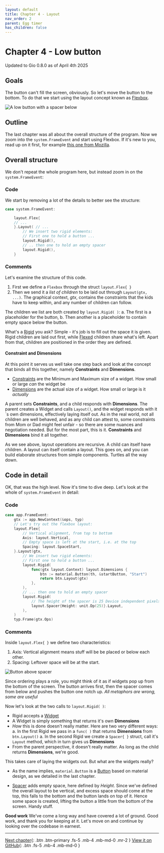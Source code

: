 ```yaml
---
layout: default
title: Chapter 4 - Layout
nav_order: 2
parent: Egg timer
has_children: false
---
```


# Chapter 4 - Low button

Updated to Gio 0.8.0 as of April 4th 2025

## Goals

The button can't fill the screen, obviously. So let's move the button to the bottom. To do that we start using the layout concept known as [Flexbox](https://pkg.go.dev/gioui.org/layout#Flex).

![A low button with a spacer below](04_button_low.png)

## Outline

The last chapter was all about the overall structure of the program. Now we zoom into the `system.FrameEvent` and start using Flexbox. If it's new to you, read up on it first, for example [this one from Mozilla](https://developer.mozilla.org/en-US/docs/Web/CSS/CSS_Flexible_Box_Layout/Basic_Concepts_of_Flexbox).

## Overall structure

We don't repeat the whole program here, but instead zoom in on the `system.FrameEvent`:

### Code

We start by removing a lot of the details to better see the structure:

```go
case system.FrameEvent:

    layout.Flex{
    // ...
    }.Layout( // ...
        // We insert two rigid elements:
        // First one to hold a button ...
        layout.Rigid(),
        // .. then one to hold an empty spacer
        layout.Rigid(),
    }
```

### Comments

Let's examine the structure of this code.

1. First we define a `Flexbox` through the struct `layout.Flex{ }`
1. Then we send it a _list of children_ to be laid out through `Layout(gtx, ...)`. The graphical context, _gtx_, contains the constraints that the kids have to keep within, and any number of children can follow.

The children we list are both created by `layout.Rigid( )`:
a. The first is a placeholder for the button,
b. Then another is a placeholder to contain empty space below the button.

What's a [Rigid](https://pkg.go.dev/gioui.org/layout?utm_source=gopls#Rigid) you ask? Simple - it's job is to fill out the space it is given. Rigid children are laid out first, while [Flexed](https://pkg.go.dev/gioui.org/layout?utm_source=gopls#Flexed) children share what's left. Apart from that, children are positioned in the order they are defined.

#### Constraint and Dimensions

At this point it serves us well take one step back and look at the concept that binds all this together, namely **Constraints** and **Dimensions**.

- [Constraints](https://pkg.go.dev/gioui.org/layout?utm_source=gopls#Constraints) are the Minimum and Maximum size of a widget. How small or large _can_ the widget be
- [Dimensions](https://pkg.go.dev/gioui.org/layout?utm_source=gopls#Dimensions) are the actual size of a widget. How small or large is it _actually_

A parent sets **Constraints**, and a child responds with **Dimensions**. The parent creates a Widget and calls `Layout()`, and the widget responds with it´s own dimensions, effectively laying itself out. As in the real world, not all children are well behaved, and as any child can attest to, some constraints from Mom or Dad might feel unfair - so there are some nuances and negotiation needed. But for the most part, this is it. **Constraints** and **Dimensions** bind it all together.

As we see above, layout operations are recursive. A child can itself have children. A layout can itself contain a layout. This goes on, and you can build elaborate structures from simple components. Turtles all the way down.

## Code in detail

OK, that was the high level. Now it's time to dive deep. Let's look at the whole of `system.FrameEvent` in detail:

### Code

```go
case app.FrameEvent:
    gtx := app.NewContext(&ops, typ)
    // Let's try out the flexbox layout:
    layout.Flex{
        // Vertical alignment, from top to bottom
        Axis: layout.Vertical,
        // Empty space is left at the start, i.e. at the top
        Spacing: layout.SpaceStart,
    }.Layout(gtx,
        // We insert two rigid elements:
        // First one to hold a button ...
        layout.Rigid(
            func(gtx layout.Context) layout.Dimensions {
                btn := material.Button(th, &startButton, "Start")
                return btn.Layout(gtx)
            },
        ),
        // ... then one to hold an empty spacer
        layout.Rigid(
            // The height of the spacer is 25 Device independent pixels
            layout.Spacer{Height: unit.Dp(25)}.Layout,
        ),
    )
    typ.Frame(gtx.Ops)
```

### Comments

Inside `layout.Flex{ }` we define two characteristics:

1.  Axis: Vertical alignment means stuff will be be placed or below each other.
1.  Spacing: Leftover space will be at the start.

![Button above spacer](04_button_above_spacer.jpg)

Since ordering plays a role, you might think of it as if widgets pop up from the bottom of the screen. The button arrives first, then the spacer comes from below and pushes the button one notch up. _All metaphors are wrong, some are useful_

Now let's look at the two calls to `layout.Rigid( )`:

- Rigid accepts a [Widget](https://pkg.go.dev/gioui.org/layout?utm_source=gopls#Widget)
- A Widget is simply something that returns it's own **Dimensions**
- _How_ this is done doesn't really matter. Here are two very different ways:
  a. In the first Rigid we pass in a `func( )` that returns **Dimensions** from `btn.Layout()`
  a. In the second Rigid we create a `Spacer{ }` struct, call it's `Layout` method, which in turn gives us **Dimensions**
- From the parent perspective, it doesn't really matter. As long as the child returns **Dimensions**, we're good.

This takes care of laying the widgets out. But what are the widgets really?

- As the name implies, `material.Button` is a [Button](https://pkg.go.dev/gioui.org/widget/material?utm_source=gopls#Button) based on material design, as we detailed in the last chapter.

- [Spacer](https://pkg.go.dev/gioui.org@v0.0.0-20210504193539-82fff0178bed/layout?utm_source=gopls#Spacer) adds empty space, here defined by _Height_. Since we've defined the overall layout to be vertical, and excess space should come at the top, this falls to the bottom and the button lands on top of it. Hence some space is created, lifting the button a little from the bottom of the screen. Handy stuff.

**Good work**
We've come a long way and have covered a lot of ground. Good work, and thank you for keeping at it. Let's move on and continue by looking over the codebase in earnest.

---

[Next chapter](05_button_low_refactored.md){: .btn .btn-primary .fs-5 .mb-4 .mb-md-0 .mr-2 }
[View it on GitHub](https://github.com/jonegil/gui-with-gio/tree/main/egg_timer){: .btn .fs-5 .mb-4 .mb-md-0 }
